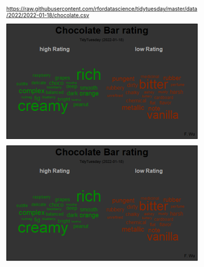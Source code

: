 https://raw.githubusercontent.com/rfordatascience/tidytuesday/master/data/2022/2022-01-18/chocolate.csv

<p align="center">
  <img src="https://github.com/faqiangwu/tidytuesday/blob/072dd6c951d6dd3554d97a6403dbf92f28d5906a/2022/2022-01-18_chocolate_bar_rating/Rplot02.png" />
</p>

![alt text](https://github.com/faqiangwu/tidytuesday/blob/072dd6c951d6dd3554d97a6403dbf92f28d5906a/2022/2022-01-18_chocolate_bar_rating/Rplot02.png)
